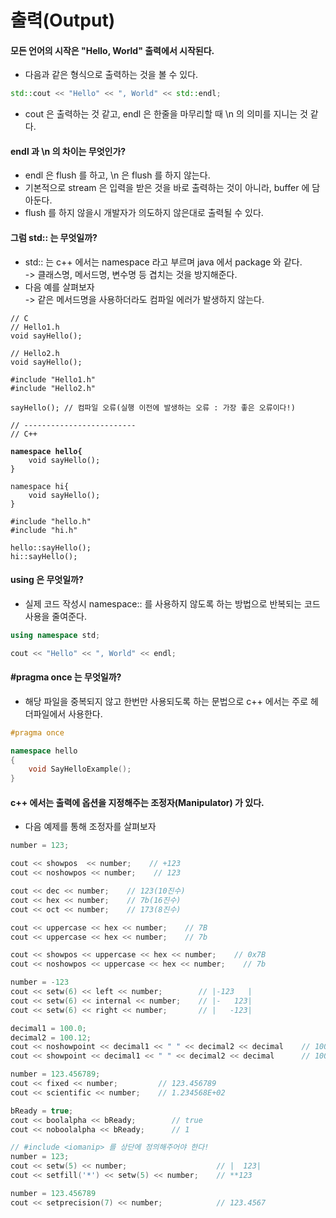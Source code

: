 # 출력(Output)

#### 모든 언어의 시작은 "Hello, World" 출력에서 시작된다.

* 다음과 같은 형식으로 출력하는 것을 볼 수 있다. &#x20;

```cpp
std::cout << "Hello" << ", World" << std::endl;
```

* cout 은 출력하는 것 같고, endl 은 한줄을 마무리할 때 \n 의 의미를 지니는 것 같다.

#### endl 과 \n 의 차이는 무엇인가?

* endl 은 flush 를 하고, \n 은 flush 를 하지 않는다.&#x20;
* 기본적으로 stream 은 입력을 받은 것을 바로 출력하는 것이 아니라, buffer 에 담아둔다.&#x20;
* flush 를 하지 않을시 개발자가 의도하지 않은대로 출력될 수 있다.&#x20;

#### 그럼 std:: 는 무엇일까?&#x20;

* std:: 는 c++ 에서는 namespace 라고 부르며 java 에서 package 와 같다.\
  \-> 클래스명, 메서드명, 변수명 등 겹치는 것을 방지해준다.
* 다음 예를 살펴보자\
  \-> 같은 메서드명을 사용하더라도 컴파일 에러가 발생하지 않는다.&#x20;

<pre class="language-cpp"><code class="lang-cpp">// C
// Hello1.h
void sayHello();

// Hello2.h
void sayHello();

#include "Hello1.h"
#include "Hello2.h"

sayHello(); // 컴파일 오류(실행 이전에 발생하는 오류 : 가장 좋은 오류이다!)

// -------------------------
// C++

<strong>namespace hello{
</strong>    void sayHello();
}

namespace hi{
    void sayHello();
}

#include "hello.h"
#include "hi.h"

hello::sayHello();
hi::sayHello();
</code></pre>

#### using 은 무엇일까?

* 실제 코드 작성시 namespace:: 를 사용하지 않도록 하는 방법으로 반복되는 코드 사용을 줄여준다.

```cpp
using namespace std;

cout << "Hello" << ", World" << endl;
```

#### #pragma once 는 무엇일까?

* 해당 파일을 중복되지 않고 한번만 사용되도록 하는 문법으로 c++ 에서는 주로 헤더파일에서 사용한다.&#x20;

```cpp
#pragma once

namespace hello
{
	void SayHelloExample();
}
```

#### c++ 에서는 출력에 옵션을 지정해주는 조정자(Manipulator) 가 있다.&#x20;

* 다음 예제를 통해 조정자를 살펴보자

```cpp
number = 123;

cout << showpos  << number;    // +123
cout << noshowpos << number;    // 123

cout << dec << number;    // 123(10진수)
cout << hex << number;    // 7b(16진수)
cout << oct << number;    // 173(8진수)

cout << uppercase << hex << number;    // 7B
cout << uppercase << hex << number;    // 7b

cout << showpos << uppercase << hex << number;    // 0x7B
cout << noshowpos << uppercase << hex << number;    // 7b

number = -123
cout << setw(6) << left << number;        // |-123   |
cout << setw(6) << internal << number;    // |-   123|
cout << setw(6) << right << number;       // |   -123|

decimal1 = 100.0;
decimal2 = 100.12;
cout << noshowpoint << decimal1 << " " << decimal2 << decimal    // 100 100.12
cout << showpoint << decimal1 << " " << decimal2 << decimal      // 100.000 100.120

number = 123.456789;
cout << fixed << number;         // 123.456789
cout << scientific << number;    // 1.234568E+02

bReady = true;
cout << boolalpha << bReady;        // true
cout << noboolalpha << bReady;      // 1

// #include <iomanip> 를 상단에 정의해주어야 한다!
number = 123;
cout << setw(5) << number;                    // |  123|
cout << setfill('*') << setw(5) << number;    // **123

number = 123.456789
cout << setprecision(7) << number;            // 123.4567
```
